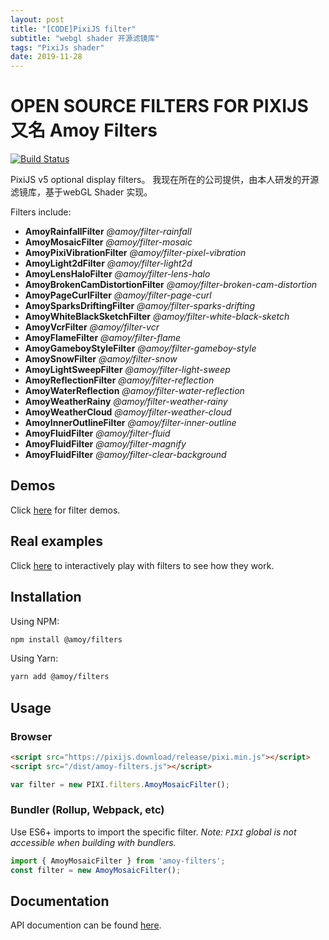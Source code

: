```yaml
---
layout: post
title: "[CODE]PixiJS filter"
subtitle: "webgl shader 开源滤镜库"
tags: "PixiJs shader"
date: 2019-11-28
---
```


# OPEN SOURCE FILTERS FOR PIXIJS 又名 Amoy Filters 

[![Build Status](https://travis-ci.org/amoyjs/amoy-filters.svg?branch=master)](https://travis-ci.org/amoyjs/amoy-filters)

PixiJS v5 optional display filters。
我现在所在的公司提供，由本人研发的开源滤镜库，基于webGL Shader 实现。

Filters include:

* **AmoyRainfallFilter**  _@amoy/filter-rainfall_
* **AmoyMosaicFilter** _@amoy/filter-mosaic_
* **AmoyPixiVibrationFilter** _@amoy/filter-pixel-vibration_
* **AmoyLight2dFilter** _@amoy/filter-light2d_
* **AmoyLensHaloFilter** _@amoy/filter-lens-halo_
* **AmoyBrokenCamDistortionFilter** _@amoy/filter-broken-cam-distortion_
* **AmoyPageCurlFilter** _@amoy/filter-page-curl_
* **AmoySparksDriftingFilter** _@amoy/filter-sparks-drifting_
* **AmoyWhiteBlackSketchFilter** _@amoy/filter-white-black-sketch_
* **AmoyVcrFilter** _@amoy/filter-vcr_
* **AmoyFlameFilter** _@amoy/filter-flame_
* **AmoyGameboyStyleFilter** _@amoy/filter-gameboy-style_
* **AmoySnowFilter** _@amoy/filter-snow_
* **AmoyLightSweepFilter** _@amoy/filter-light-sweep_
* **AmoyReflectionFilter** _@amoy/filter-reflection_
* **AmoyWaterReflection** _@amoy/filter-water-reflection_
* **AmoyWeatherRainy** _@amoy/filter-weather-rainy_
* **AmoyWeatherCloud** _@amoy/filter-weather-cloud_
* **AmoyInnerOutlineFilter** _@amoy/filter-inner-outline_
* **AmoyFluidFilter** _@amoy/filter-fluid_
* **AmoyFluidFilter** _@amoy/filter-magnify_
* **AmoyFluidFilter** _@amoy/filter-clear-background_

## Demos
Click [here](https://amoyjs.github.io/amoy-filters/tools/demo/index.html) for filter demos.

## Real examples
Click [here](https://amoyjs.github.io/amoyjs-filters-examples/examples/index.html) to interactively play with filters to see how they work.


## Installation

Using NPM:

```bash
npm install @amoy/filters
```

Using Yarn:
```bash
yarn add @amoy/filters
```

## Usage

### Browser

```html
<script src="https://pixijs.download/release/pixi.min.js"></script>
<script src="/dist/amoy-filters.js"></script>
```
```js
var filter = new PIXI.filters.AmoyMosaicFilter();
```

### Bundler (Rollup, Webpack, etc)

Use ES6+ imports to import the specific filter. _Note: `PIXI` global is not accessible when building with bundlers._

```js
import { AmoyMosaicFilter } from 'amoy-filters';
const filter = new AmoyMosaicFilter();
```

## Documentation

API documention can be found [here](http://amoyjs.github.io/amoy-filters/docs/).
